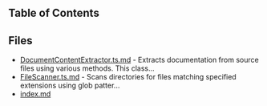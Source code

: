 ## Table of Contents


## Files

- [DocumentContentExtractor.ts.md](DocumentContentExtractor.ts.md) - Extracts documentation from source files using various methods. This class...
- [FileScanner.ts.md](FileScanner.ts.md) - Scans directories for files matching specified extensions using glob patter...
- [index.md](index.md)
